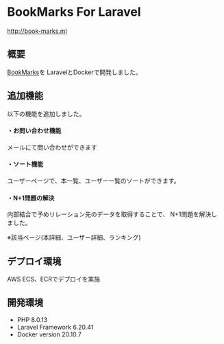 # BookMarks For Laravel
http://book-marks.ml

## 概要
[BookMarks](https://github.com/stogashi146/BookMarks)を
LaravelとDockerで開発しました。

## 追加機能
以下の機能を追加しました。

#### ・お問い合わせ機能
メールにて問い合わせができます
#### ・ソート機能
ユーザーページで、本一覧、ユーザー一覧のソートができます。
#### ・N+1問題の解決
内部結合で予めリレーション先のデータを取得することで、
N+1問題を解決しました。

※該当ページ(本詳細、ユーザー詳細、ランキング)

## デプロイ環境
AWS ECS、ECRでデプロイを実施

## 開発環境
- PHP 8.0.13
- Laravel Framework 6.20.41
- Docker version 20.10.7
